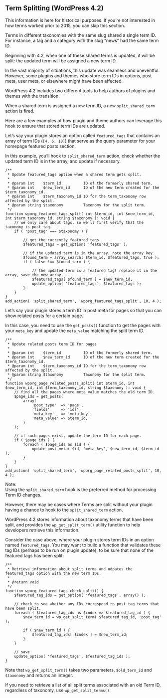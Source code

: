 Term Splitting (WordPress 4.2)
------------------------------

This information is here for historical purposes. If you’re not interested in how terms worked prior to 2015, you can skip this section.

Terms in different taxonomies with the same slug shared a single term ID. For instance, a tag and a category with the slug “news” had the same term ID.

Beginning with 4.2, when one of these shared terms is updated, it will be split: the updated term will be assigned a new term ID.

In the vast majority of situations, this update was seamless and uneventful. However, some plugins and themes who store term IDs in options, post meta, user meta, or elsewhere might have been affected.

WordPress 4.2 includes two different tools to help authors of plugins and themes with the transition.

When a shared term is assigned a new term ID, a new `split_shared_term` action is fired.

Here are a few examples of how plugin and theme authors can leverage this hook to ensure that stored term IDs are updated.

Let’s say your plugin stores an option called `featured_tags` that contains an array of term IDs (`[4, 6, 10]`) that serve as the query parameter for your homepage featured posts section.

In this example, you’ll hook to `split_shared_term` action, check whether the updated term ID is in the array, and update if necessary.

    /**
     * Update featured_tags option when a shared term gets split.
     *
     * @param int    $term_id          ID of the formerly shared term.
     * @param int    $new_term_id      ID of the new term created for the $term_taxonomy_id.
     * @param int    $term_taxonomy_id ID for the term_taxonomy row affected by the split.
     * @param string $taxonomy         Taxonomy for the split term.
     */
    function wporg_featured_tags_split( int $term_id, int $new_term_id, int $term_taxonomy_id, string $taxonomy ): void {
    	// we only care about tags, so we'll first verify that the taxonomy is post_tag.
    	if ( 'post_tag' === $taxonomy ) {
    
    		// get the currently featured tags.
    		$featured_tags = get_option( 'featured_tags' );
    
    		// if the updated term is in the array, note the array key.
    		$found_term = array_search( $term_id, $featured_tags, true );
    		if ( false !== $found_term ) {
    
    			// the updated term is a featured tag! replace it in the array, save the new array.
    			$featured_tags[ $found_term ] = $new_term_id;
    			update_option( 'featured_tags', $featured_tags );
    		}
    	}
    }
    add_action( 'split_shared_term', 'wporg_featured_tags_split', 10, 4 );

Let’s say your plugin stores a term ID in post meta for pages so that you can show related posts for a certain page.

In this case, you need to use the `get_posts()` function to get the pages with your `meta_key` and update the `meta_value` matching the split term ID.

    /**
     * Update related posts term ID for pages
     *
     * @param int    $term_id          ID of the formerly shared term.
     * @param int    $new_term_id      ID of the new term created for the $term_taxonomy_id.
     * @param int    $term_taxonomy_id ID for the term_taxonomy row affected by the split.
     * @param string $taxonomy         Taxonomy for the split term.
     */
    function wporg_page_related_posts_split( int $term_id, int $new_term_id, int $term_taxonomy_id, string $taxonomy ): void {
    	// find all the pages where meta_value matches the old term ID.
    	$page_ids = get_posts(
    		array(
    			'post_type'  => 'page',
    			'fields'     => 'ids',
    			'meta_key'   => 'meta_key',
    			'meta_value' => $term_id,
    		)
    	);
    
    	// if such pages exist, update the term ID for each page.
    	if ( $page_ids ) {
    		foreach ( $page_ids as $id ) {
    			update_post_meta( $id, 'meta_key', $new_term_id, $term_id );
    		}
    	}
    }
    add_action( 'split_shared_term', 'wporg_page_related_posts_split', 10, 4 );

Note:  
Using the `split_shared_term` hook is the preferred method for processing Term ID changes.

However, there may be cases where Terms are split without your plugin having a chance to hook to the `split_shared_term` action.  

WordPress 4.2 stores information about taxonomy terms that have been split, and provides the `wp_get_split_term()` utility function to help developers retrieve this information.

Consider the case above, where your plugin stores term IDs in an option named `featured_tags`. You may want to build a function that validates these tag IDs (perhaps to be run on plugin update), to be sure that none of the featured tags has been split:

    /**
     * Retrieve information about split terms and udpates the featured_tags option with the new term IDs.
     *
     * @return void
     */
    function wporg_featured_tags_check_split() {
    	$featured_tag_ids = get_option( 'featured_tags', array() );
    
    	// check to see whether any IDs correspond to post_tag terms that have been split.
    	foreach ( $featured_tag_ids as $index => $featured_tag_id ) {
    		$new_term_id = wp_get_split_term( $featured_tag_id, 'post_tag' );
    
    		if ( $new_term_id ) {
    			$featured_tag_ids[ $index ] = $new_term_id;
    		}
    	}
    
    	// save
    	update_option( 'featured_tags', $featured_tag_ids );
    }

Note that `wp_get_split_term()` takes two parameters, `$old_term_id` and `$taxonomy` and returns an integer.

If you need to retrieve a list of all split terms associated with an old Term ID, regardless of taxonomy, use `wp_get_split_terms()`.